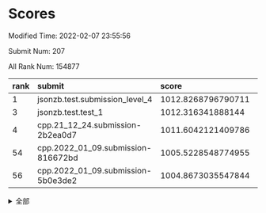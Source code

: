 # Scores

Modified Time: 2022-02-07 23:55:56

Submit Num: 207

All Rank Num: 154877

| rank |               submit               |       score        |       sigma        | pk_num |
| :--- | :--------------------------------- | :----------------- | :----------------- | :----- |
| 1    | jsonzb.test.submission_level_4     | 1012.8268796790711 | 0.7826100016656469 | 2992   |
| 3    | jsonzb.test.test_1                 | 1012.316341888144  | 0.788449818855288  | 2995   |
| 4    | cpp.21_12_24.submission-2b2ea0d7   | 1011.6042121409786 | 0.7858958636264066 | 2996   |
| 54   | cpp.2022_01_09.submission-816672bd | 1005.5228548774955 | 0.7157328629476365 | 2994   |
| 56   | cpp.2022_01_09.submission-5b0e3de2 | 1004.8673035547844 | 0.7097564750041019 | 2989   |


<details>
<summary>全部</summary>

| rank |                 submit                 |       score        |       sigma        | pk_num |
| :--- | :------------------------------------- | :----------------- | :----------------- | :----- |
| 1    | jsonzb.test.submission_level_4         | 1012.8268796790711 | 0.7826100016656469 | 2992   |
| 2    | gobigger.level_3.submission_level_3_18 | 1012.7805857838542 | 0.8104330573743433 | 2995   |
| 3    | jsonzb.test.test_1                     | 1012.316341888144  | 0.788449818855288  | 2995   |
| 4    | cpp.21_12_24.submission-2b2ea0d7       | 1011.6042121409786 | 0.7858958636264066 | 2996   |
| 5    | gobigger.level_3.submission_level_3_30 | 1011.3982918381994 | 0.7975942187365241 | 2994   |
| 6    | gobigger.level_3.submission_level_3_23 | 1011.2832281585731 | 0.770054363694354  | 2996   |
| 7    | gobigger.level_3.submission_level_3_6  | 1010.8323004299114 | 0.7476724548690807 | 2996   |
| 8    | gobigger.level_3.submission_level_3_40 | 1010.6405190335403 | 0.757981590191482  | 2992   |
| 9    | gobigger.level_3.submission_level_3_33 | 1010.5140958137358 | 0.7638041719167978 | 2997   |
| 10   | gobigger.level_3.submission_level_3_8  | 1010.4779945832366 | 0.7578762578099602 | 2995   |
| 11   | gobigger.level_3.submission_level_3_1  | 1010.3449217523699 | 0.7951765707614168 | 2991   |
| 12   | gobigger.level_3.submission_level_3_24 | 1010.271926011618  | 0.7572254740808753 | 2990   |
| 13   | gobigger.level_3.submission_level_3_32 | 1010.225428217949  | 0.7676369738348203 | 2997   |
| 14   | gobigger.level_3.submission_level_3_49 | 1010.2132261399835 | 0.7574558957639478 | 2990   |
| 15   | gobigger.level_3.submission_level_3_3  | 1010.1406292173276 | 0.7635001318371412 | 2993   |
| 16   | gobigger.level_3.submission_level_3_39 | 1010.1241722511637 | 0.764915576143009  | 2992   |
| 17   | gobigger.level_3.submission_level_3_29 | 1010.1007067751486 | 0.7835380690694493 | 2994   |
| 18   | gobigger.level_3.submission_level_3_28 | 1010.0548603377142 | 0.7463480824848718 | 2991   |
| 19   | gobigger.level_3.submission_level_3_26 | 1010.0398719254322 | 0.7596224769665618 | 2988   |
| 20   | gobigger.level_3.submission_level_3_48 | 1009.9390505311037 | 0.7593800837366096 | 2993   |
| 21   | gobigger.level_3.submission_level_3_20 | 1009.8999548619491 | 0.7515572485987949 | 2992   |
| 22   | gobigger.level_3.submission_level_3_19 | 1009.8881834198229 | 0.7477643455680447 | 2990   |
| 23   | gobigger.level_3.submission_level_3_31 | 1009.8554799634264 | 0.7601354692866181 | 2996   |
| 24   | gobigger.level_3.submission_level_3_35 | 1009.8153443488221 | 0.7543360552398125 | 2994   |
| 25   | gobigger.level_3.submission_level_3_4  | 1009.7748321171108 | 0.7521704525204551 | 2993   |
| 26   | gobigger.level_3.submission_level_3_0  | 1009.7713070483798 | 0.7355853402626891 | 2996   |
| 27   | gobigger.level_3.submission_level_3_11 | 1009.7310124234358 | 0.7563159024170824 | 2995   |
| 28   | gobigger.level_3.submission_level_3_38 | 1009.7276322399708 | 0.7517670156380589 | 2993   |
| 29   | gobigger.level_3.submission_level_3_9  | 1009.6963986368651 | 0.736171024196827  | 2986   |
| 30   | gobigger.level_3.submission_level_3_2  | 1009.6946648400414 | 0.7950319111271162 | 2991   |
| 31   | gobigger.level_3.submission_level_3_41 | 1009.6725277296226 | 0.7377252240035254 | 2994   |
| 32   | gobigger.level_3.submission_level_3_10 | 1009.6517829893581 | 0.7448248519309493 | 2995   |
| 33   | gobigger.level_3.submission_level_3_16 | 1009.614859649388  | 0.7385595624610259 | 2994   |
| 34   | gobigger.level_3.submission_level_3_43 | 1009.5828320604364 | 0.7409449348924566 | 2991   |
| 35   | gobigger.level_3.submission_level_3_34 | 1009.512417231008  | 0.7400705591372565 | 2993   |
| 36   | gobigger.level_3.submission_level_3_37 | 1009.4963455073082 | 0.7570080856691318 | 2995   |
| 37   | gobigger.level_3.submission_level_3_5  | 1009.4308865967381 | 0.7607121657191331 | 2995   |
| 38   | gobigger.level_3.submission_level_3_14 | 1009.4256830536323 | 0.7372900263250897 | 2989   |
| 39   | gobigger.level_3.submission_level_3_13 | 1009.4021808819633 | 0.7353035380009671 | 2993   |
| 40   | gobigger.level_3.submission_level_3_22 | 1009.3614339397842 | 0.7829906578788957 | 2996   |
| 41   | gobigger.level_3.submission_level_3_42 | 1009.2474360213217 | 0.7430636731177673 | 2992   |
| 42   | gobigger.level_3.submission_level_3_25 | 1009.1694799849771 | 0.759495193137603  | 2995   |
| 43   | gobigger.level_3.submission_level_3_45 | 1009.0148430296333 | 0.7589465888128235 | 2990   |
| 44   | gobigger.level_3.submission_level_3_46 | 1009.0062604059689 | 0.7407612270105052 | 2995   |
| 45   | gobigger.level_3.submission_level_3_12 | 1008.9443798617381 | 0.7439649639404374 | 2993   |
| 46   | gobigger.level_3.submission_level_3_36 | 1008.9410827964331 | 0.7525892452798751 | 2990   |
| 47   | gobigger.level_3.submission_level_3_27 | 1008.8944775772383 | 0.7480619851134853 | 2994   |
| 48   | gobigger.level_3.submission_level_3_21 | 1008.7309829591409 | 0.742044493584411  | 2988   |
| 49   | gobigger.level_3.submission_level_3_44 | 1008.6262144599299 | 0.7556254100553617 | 3000   |
| 50   | gobigger.level_3.submission_level_3_15 | 1008.5236306821145 | 0.7653717188906333 | 2992   |
| 51   | gobigger.level_3.submission_level_3_17 | 1008.4643056778714 | 0.7351699173633494 | 2988   |
| 52   | gobigger.level_3.submission_level_3_47 | 1008.3593356371997 | 0.7371328063224234 | 2991   |
| 53   | gobigger.level_3.submission_level_3_7  | 1007.8826459977063 | 0.748172936846453  | 2995   |
| 54   | cpp.2022_01_09.submission-816672bd     | 1005.5228548774955 | 0.7157328629476365 | 2994   |
| 55   | gobigger.level_1.submission_level_1_12 | 1004.9242360987166 | 0.7185407886848544 | 2996   |
| 56   | cpp.2022_01_09.submission-5b0e3de2     | 1004.8673035547844 | 0.7097564750041019 | 2989   |
| 57   | gobigger.level_1.submission_level_1_25 | 1004.76971373225   | 0.7302555248349083 | 2994   |
| 58   | gobigger.level_1.submission_level_1_2  | 1004.4791908717539 | 0.7109383251373649 | 2994   |
| 59   | gobigger.level_1.submission_level_1_29 | 1004.4335301638672 | 0.7157328855954409 | 2993   |
| 60   | gobigger.level_1.submission_level_1_30 | 1004.3883477172072 | 0.7178083481316393 | 2989   |
| 61   | gobigger.level_1.submission_level_1_19 | 1004.2506027842335 | 0.7217108110402486 | 2997   |
| 62   | gobigger.level_1.submission_level_1_9  | 1004.1375633244772 | 0.7161070837221819 | 2995   |
| 63   | gobigger.level_1.submission_level_1_46 | 1004.058240724579  | 0.7367705969316236 | 2998   |
| 64   | gobigger.level_1.submission_level_1_34 | 1004.0156548771114 | 0.7134894556226491 | 3000   |
| 65   | gobigger.level_1.submission_level_1_28 | 1003.9993122480479 | 0.7128914589690993 | 2992   |
| 66   | gobigger.level_1.submission_level_1_21 | 1003.8187487209597 | 0.7101391126718283 | 2993   |
| 67   | gobigger.level_1.submission_level_1_6  | 1003.8137451754698 | 0.7183480501354682 | 2990   |
| 68   | gobigger.level_1.submission_level_1_26 | 1003.7746137761649 | 0.7121349283529949 | 2993   |
| 69   | gobigger.level_1.submission_level_1_37 | 1003.7723869789006 | 0.7294711008172188 | 2994   |
| 70   | gobigger.level_1.submission_level_1_14 | 1003.723144992752  | 0.7107833595894554 | 2995   |
| 71   | gobigger.level_1.submission_level_1_7  | 1003.7130109158763 | 0.7291809423669219 | 2996   |
| 72   | gobigger.level_1.submission_level_1_42 | 1003.7049671035653 | 0.7140852814831086 | 2994   |
| 73   | gobigger.level_1.submission_level_1_24 | 1003.7003873826195 | 0.7124009730708517 | 2989   |
| 74   | gobigger.level_1.submission_level_1_15 | 1003.6156700540325 | 0.715100985395018  | 2991   |
| 75   | gobigger.level_1.submission_level_1_8  | 1003.5906570991019 | 0.7162059080092973 | 2992   |
| 76   | gobigger.level_1.submission_level_1_48 | 1003.5315680507991 | 0.7161082890100533 | 2987   |
| 77   | gobigger.level_1.submission_level_1_39 | 1003.455570804792  | 0.7077933290185654 | 2994   |
| 78   | gobigger.level_1.submission_level_1_47 | 1003.4136711182731 | 0.7092531305358483 | 2993   |
| 79   | gobigger.level_1.submission_level_1_11 | 1003.3955682556823 | 0.7031558293163752 | 2994   |
| 80   | gobigger.level_1.submission_level_1_22 | 1003.3477692113574 | 0.7158563489229492 | 2988   |
| 81   | gobigger.level_1.submission_level_1_1  | 1003.3215868332809 | 0.7236814234070716 | 2993   |
| 82   | gobigger.level_1.submission_level_1_13 | 1003.3173066643078 | 0.7100236716632976 | 2990   |
| 83   | gobigger.level_1.submission_level_1_41 | 1003.2909697055687 | 0.7006763769818949 | 2988   |
| 84   | gobigger.level_1.submission_level_1_20 | 1003.2724180060532 | 0.7069802846580305 | 2994   |
| 85   | gobigger.level_1.submission_level_1_23 | 1003.1933942832125 | 0.7094808461031429 | 2990   |
| 86   | gobigger.level_1.submission_level_1_4  | 1003.1884974435886 | 0.718309833990828  | 2995   |
| 87   | gobigger.level_1.submission_level_1_44 | 1003.1774629340213 | 0.7061767407760586 | 2991   |
| 88   | gobigger.level_1.submission_level_1_35 | 1003.0857975180202 | 0.719114040025239  | 2991   |
| 89   | gobigger.level_1.submission_level_1_27 | 1002.9729532448848 | 0.7078914589372444 | 2993   |
| 90   | gobigger.level_1.submission_level_1_49 | 1002.9665764544724 | 0.7104995990791172 | 2992   |
| 91   | gobigger.level_1.submission_level_1_38 | 1002.9066884042547 | 0.7270969013913346 | 2991   |
| 92   | gobigger.level_1.submission_level_1_3  | 1002.8339063046859 | 0.7043129330500464 | 2992   |
| 93   | gobigger.level_1.submission_level_1_32 | 1002.7825374971208 | 0.7189437490079745 | 2992   |
| 94   | gobigger.level_1.submission_level_1_18 | 1002.7491118586183 | 0.7161205625701456 | 2991   |
| 95   | gobigger.level_1.submission_level_1_45 | 1002.6969072406254 | 0.7184453684336033 | 2996   |
| 96   | gobigger.level_1.submission_level_1_17 | 1002.6184614376415 | 0.7176262900735302 | 2992   |
| 97   | gobigger.level_1.submission_level_1_33 | 1002.6156323910188 | 0.7153091445860426 | 2995   |
| 98   | gobigger.level_1.submission_level_1_31 | 1002.4562097126034 | 0.7066522406296388 | 2994   |
| 99   | gobigger.level_1.submission_level_1_10 | 1002.4547313895578 | 0.7071564333949636 | 2991   |
| 100  | gobigger.level_1.submission_level_1_16 | 1002.4149157704113 | 0.7129367148065195 | 2992   |
| 101  | gobigger.level_1.submission_level_1_40 | 1002.3044880100803 | 0.718639165735842  | 2994   |
| 102  | gobigger.level_1.submission_level_1_43 | 1002.280813890058  | 0.7217434695113283 | 2993   |
| 103  | gobigger.level_1.submission_level_1_5  | 1002.0968738906497 | 0.7145961658039405 | 2994   |
| 104  | gobigger.level_1.submission_level_1_36 | 1002.0079568081413 | 0.7125306499995222 | 2993   |
| 105  | gobigger.level_1.submission_level_1_0  | 1001.8596724579066 | 0.7078159178534299 | 3002   |
| 106  | gobigger.random.submission_random_24   | 997.9880346897683  | 0.7119478866250116 | 2993   |
| 107  | gobigger.random.submission_random_41   | 997.4429509300082  | 0.7049361090565828 | 2989   |
| 108  | gobigger.random.submission_random_45   | 997.0798934354757  | 0.7246492581419206 | 2994   |
| 109  | gobigger.random.submission_random_8    | 997.0263428676753  | 0.7073598668076263 | 2994   |
| 110  | gobigger.random.submission_random_1    | 996.8441864681093  | 0.7211462276850281 | 2991   |
| 111  | gobigger.random.submission_random_26   | 996.7580740291143  | 0.7039141227598295 | 2997   |
| 112  | gobigger.random.submission_random_48   | 996.7450210015459  | 0.7070028657619644 | 2995   |
| 113  | gobigger.random.submission_random_43   | 996.6309568164781  | 0.7160343305592253 | 2996   |
| 114  | gobigger.random.submission_random_12   | 996.62828678275    | 0.7003164656478198 | 2993   |
| 115  | gobigger.random.submission_random_22   | 996.6189791070288  | 0.6974564457013623 | 2990   |
| 116  | gobigger.random.submission_random_16   | 996.5354587795036  | 0.6997788881981613 | 2997   |
| 117  | gobigger.random.submission_random_25   | 996.4428857193245  | 0.7351376285944594 | 2991   |
| 118  | gobigger.random.submission_random_21   | 996.4391130345406  | 0.7190447469484004 | 2994   |
| 119  | gobigger.random.submission_random_32   | 996.3219236520121  | 0.718292045812721  | 2996   |
| 120  | gobigger.random.submission_random_47   | 996.3186970114567  | 0.7211018215630924 | 2993   |
| 121  | gobigger.random.submission_random_13   | 996.3157256652039  | 0.6984093162850314 | 2994   |
| 122  | gobigger.random.submission_random_38   | 996.273533884275   | 0.7109729035405089 | 2992   |
| 123  | gobigger.random.submission_random_35   | 996.2383476498273  | 0.7074931699543073 | 2993   |
| 124  | gobigger.random.submission_random_2    | 996.2365015418719  | 0.6984346538730334 | 2999   |
| 125  | gobigger.random.submission_random_6    | 996.1678895931011  | 0.7099481830930182 | 2996   |
| 126  | gobigger.random.submission_random_40   | 996.1533818173921  | 0.71348790177944   | 2996   |
| 127  | gobigger.random.submission_random_3    | 996.1004320226216  | 0.7228024787989463 | 2996   |
| 128  | gobigger.random.submission_random_44   | 996.0890345541479  | 0.714998811126259  | 2999   |
| 129  | gobigger.random.submission_random_37   | 995.9896626978065  | 0.6962519534377877 | 2994   |
| 130  | gobigger.random.submission_random_23   | 995.8907345866642  | 0.7121450349081362 | 2989   |
| 131  | gobigger.random.submission_random_42   | 995.8829595323567  | 0.7215565889627075 | 2993   |
| 132  | gobigger.random.submission_random_33   | 995.8753211740824  | 0.7333457171147211 | 2990   |
| 133  | gobigger.random.submission_random_15   | 995.830032702602   | 0.70657988198141   | 2993   |
| 134  | gobigger.random.submission_random_30   | 995.806408579694   | 0.7069777940704068 | 2996   |
| 135  | gobigger.random.submission_random_17   | 995.7564831748202  | 0.717580618345362  | 2992   |
| 136  | gobigger.random.submission_random_28   | 995.746092513026   | 0.7128295197174146 | 2996   |
| 137  | gobigger.random.submission_random_34   | 995.7315811718636  | 0.7100482505006614 | 2992   |
| 138  | gobigger.random.submission_random_9    | 995.7240610597872  | 0.716624793578766  | 2988   |
| 139  | gobigger.random.submission_random_39   | 995.592521448161   | 0.722386372785552  | 2999   |
| 140  | gobigger.random.submission_random_29   | 995.5852474148196  | 0.7158121109841507 | 2989   |
| 141  | gobigger.random.submission_random_4    | 995.5833612691015  | 0.7132549638514818 | 2992   |
| 142  | gobigger.random.submission_random_36   | 995.5622180331759  | 0.7098090762090861 | 2994   |
| 143  | gobigger.random.submission_random_31   | 995.5256722915213  | 0.6959864781000946 | 2991   |
| 144  | gobigger.random.submission_random_49   | 995.2364087866406  | 0.710730367519748  | 2990   |
| 145  | gobigger.random.submission_random_27   | 995.2118247475192  | 0.7109396595680754 | 2992   |
| 146  | gobigger.random.submission_random_18   | 995.2042100934437  | 0.7060017733710041 | 2989   |
| 147  | gobigger.random.submission_random_7    | 995.193898842756   | 0.7236857269160133 | 2988   |
| 148  | gobigger.random.submission_random_5    | 995.0707830671286  | 0.7131232800728038 | 2992   |
| 149  | gobigger.random.submission_random_20   | 994.9897262599067  | 0.7100754602440167 | 2990   |
| 150  | gobigger.random.submission_random_10   | 994.9509669181493  | 0.7001799828498255 | 2994   |
| 151  | gobigger.random.submission_random_19   | 994.9190348862396  | 0.7115750408428156 | 2991   |
| 152  | gobigger.random.submission_random_0    | 994.8942327591279  | 0.7179709692640577 | 2994   |
| 153  | gobigger.random.submission_random_46   | 994.5881525071769  | 0.7036499694547246 | 2996   |
| 154  | gobigger.random.submission_random_14   | 994.4910201226699  | 0.7062621532613357 | 2989   |
| 155  | gobigger.level_2.submission_level_2_31 | 994.4591060969028  | 0.716081093001419  | 2994   |
| 156  | gobigger.level_2.submission_level_2_33 | 994.0572631913774  | 0.7363677955141821 | 2989   |
| 157  | gobigger.level_2.submission_level_2_5  | 993.9240170261924  | 0.7404768871017383 | 2993   |
| 158  | gobigger.random.submission_random_11   | 993.9185829959506  | 0.7291765042630247 | 2998   |
| 159  | gobigger.level_2.submission_level_2_1  | 993.8764661572719  | 0.727324734028019  | 2990   |
| 160  | gobigger.level_2.submission_level_2_12 | 993.6927888758925  | 0.7519554882010886 | 2996   |
| 161  | gobigger.level_2.submission_level_2_7  | 993.4921359726105  | 0.740276614859319  | 3000   |
| 162  | gobigger.level_2.submission_level_2_30 | 993.4124689137592  | 0.7487221613031944 | 2994   |
| 163  | gobigger.level_2.submission_level_2_6  | 993.3339384735307  | 0.7487846997057506 | 2990   |
| 164  | gobigger.level_2.submission_level_2_38 | 993.1310467840333  | 0.7330505765659915 | 2987   |
| 165  | gobigger.level_2.submission_level_2_22 | 993.1227300850703  | 0.7356729614607708 | 2991   |
| 166  | gobigger.level_2.submission_level_2_44 | 993.1202413992168  | 0.7232913343616385 | 2993   |
| 167  | gobigger.level_2.submission_level_2_45 | 992.883154822691   | 0.7335538164779599 | 2992   |
| 168  | gobigger.level_2.submission_level_2_10 | 992.8644351744771  | 0.7423365164642217 | 2991   |
| 169  | gobigger.level_2.submission_level_2_29 | 992.7956765905336  | 0.7520494677887369 | 2993   |
| 170  | gobigger.level_2.submission_level_2_32 | 992.7734052940915  | 0.7364207816127508 | 2986   |
| 171  | gobigger.level_2.submission_level_2_24 | 992.6604721147331  | 0.7378295097819055 | 2991   |
| 172  | gobigger.level_2.submission_level_2_40 | 992.6490006937183  | 0.7585090256768146 | 2989   |
| 173  | gobigger.level_2.submission_level_2_26 | 992.6473004138884  | 0.72182210718145   | 2995   |
| 174  | gobigger.level_2.submission_level_2_23 | 992.6349621560297  | 0.7383657360349006 | 2994   |
| 175  | gobigger.level_2.submission_level_2_49 | 992.611025886391   | 0.7359218465543065 | 2994   |
| 176  | gobigger.level_2.submission_level_2_11 | 992.5666214762609  | 0.7612256722919687 | 2993   |
| 177  | gobigger.level_2.submission_level_2_18 | 992.451390754497   | 0.744145029619418  | 2996   |
| 178  | gobigger.level_2.submission_level_2_8  | 992.419116813184   | 0.7381880803156463 | 2996   |
| 179  | gobigger.level_2.submission_level_2_43 | 992.3957215185343  | 0.7635401445550168 | 2995   |
| 180  | gobigger.level_2.submission_level_2_3  | 992.3136172586028  | 0.7479980342735213 | 2993   |
| 181  | gobigger.level_2.submission_level_2_28 | 992.266748962552   | 0.7460711765290062 | 2991   |
| 182  | gobigger.level_2.submission_level_2_41 | 992.1602209351597  | 0.7430439634554311 | 2988   |
| 183  | gobigger.level_2.submission_level_2_14 | 992.1028273395916  | 0.7622419107192023 | 2991   |
| 184  | gobigger.level_2.submission_level_2_25 | 992.0986247635402  | 0.754271621236517  | 2991   |
| 185  | gobigger.level_2.submission_level_2_13 | 992.0888408210367  | 0.7469698090062804 | 2993   |
| 186  | gobigger.level_2.submission_level_2_37 | 991.823209349442   | 0.7619253791797508 | 2996   |
| 187  | gobigger.level_2.submission_level_2_4  | 991.7570090156198  | 0.7402780694644137 | 2991   |
| 188  | gobigger.level_2.submission_level_2_47 | 991.7227155314155  | 0.7815736319636931 | 2986   |
| 189  | gobigger.level_2.submission_level_2_17 | 991.7201667144058  | 0.743453037942475  | 2994   |
| 190  | gobigger.level_2.submission_level_2_9  | 991.7016427693492  | 0.7609180240994813 | 2994   |
| 191  | gobigger.level_2.submission_level_2_48 | 991.629411376102   | 0.7340173281245526 | 2990   |
| 192  | gobigger.level_2.submission_level_2_35 | 991.5068423106164  | 0.7526454138360473 | 2995   |
| 193  | gobigger.level_2.submission_level_2_21 | 991.504241376982   | 0.7398979174294142 | 2993   |
| 194  | gobigger.level_2.submission_level_2_46 | 991.4945665023023  | 0.74255929480357   | 2992   |
| 195  | gobigger.level_2.submission_level_2_39 | 991.4610496885883  | 0.7568273657873531 | 2992   |
| 196  | gobigger.level_2.submission_level_2_16 | 991.3591234699473  | 0.7544365596257382 | 2989   |
| 197  | gobigger.level_2.submission_level_2_2  | 991.2829166751447  | 0.7508560619407897 | 2997   |
| 198  | gobigger.level_2.submission_level_2_27 | 991.2709397850571  | 0.7402372736784846 | 2992   |
| 199  | gobigger.level_2.submission_level_2_19 | 991.2610539005676  | 0.7476614946000146 | 2996   |
| 200  | gobigger.level_2.submission_level_2_15 | 990.8010019260843  | 0.7655423575644731 | 2994   |
| 201  | gobigger.level_2.submission_level_2_0  | 990.7634460970894  | 0.7565616168454504 | 2993   |
| 202  | gobigger.level_2.submission_level_2_36 | 990.4402630103149  | 0.7599579038982575 | 2989   |
| 203  | gobigger.level_2.submission_level_2_42 | 990.2847289026117  | 0.7506950542389107 | 2992   |
| 204  | gobigger.level_2.submission_level_2_20 | 989.3348597377762  | 0.7835774918644995 | 2985   |
| 205  | gobigger.level_2.submission_level_2_34 | 989.1953369152634  | 0.7874570074954438 | 2985   |
| 206  | gobigger.none.submission_none_0        | 976.1235624637274  | 1.4473825522706603 | 2989   |
| 207  | gobigger.none.submission_none_1        | 973.6996976343768  | 1.8171638596588024 | 2995   |

</details>